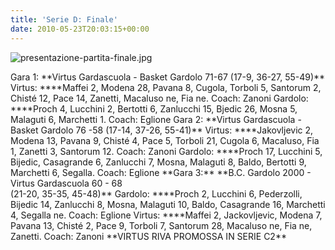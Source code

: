 ```yaml
---
title: 'Serie D: Finale'
date: 2010-05-23T20:03:15+00:00
---
```

![presentazione-partita-finale.jpg](http://www.basketgardolo.it/wp-content/uploads/2010/05/presentazione-partita-finale.jpg)

Gara 1: \*\*Virtus Gardascuola - Basket Gardolo 71-67 (17-9, 36-27, 55-49)\*\* Virtus: \*\*\*\*Maffei 2, Modena 28, Pavana 8, Cugola, Torboli 5, Santorum 2, Chisté 12, Pace 14, Zanetti, Macaluso ne, Fia ne. Coach: Zanoni Gardolo: \*\*\*\*Proch 4, Lucchini 2, Bertotti 6, Zanlucchi 15, Bjedic 26, Mosna 5, Malaguti 6, Marchetti 1. Coach: Eglione Gara 2: \*\*Virtus Gardascuola - Basket Gardolo 76 -58 (17-14, 37-26, 55-41)\*\* Virtus: \*\*\*\*Jakovljevic 2, Modena 13, Pavana 9, Chisté 4, Pace 5, Torboli 21, Cugola 6, Macaluso, Fia 1, Zanetti 3, Santorum 12. Coach: Zanoni Gardolo: \*\*\*\*Proch 17, Lucchini 5, Bijedic, Casagrande 6, Zanlucchi 7, Mosna, Malaguti 8, Baldo, Bertotti 9, Marchetti 6, Segalla. Coach: Eglione \*\*Gara 3:\*\* \*\*B.C. Gardolo 2000 - Virtus Gardascuola 60 - 68  
(21-20, 35-35, 45-48)\*\* Gardolo: \*\*\*\*Proch 2, Lucchini 6, Pederzolli, Bijedic 14, Zanlucchi 8, Mosna, Malaguti 10, Baldo, Casagrande 16, Marchetti 4, Segalla ne. Coach: Eglione Virtus: \*\*\*\*Maffei 2, Jackovljevic, Modena 7, Pavana 13, Chisté 2, Pace 9, Torboli 7, Santorum 28, Macaluso ne, Fia ne, Zanetti. Coach: Zanoni \*\*VIRTUS RIVA PROMOSSA IN SERIE C2\*\*